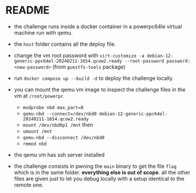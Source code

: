 README
======

- the challenge runs inside a docker container in a powerpc64le virtual machine run with qemu.
- the `host` folder contains all the deploy file.
- change the vm root password with `virt-customize -a debian-12-generic-ppc64el-20240211-1654.qcow2.ready --root-password password:<new-password>` (from `guestfs-tools` package)
- run `docker compose up --build -d` to deploy the challenge locally.

- you can mount the qemu vm image to inspect the challenge files in the vm at `/root/powerpc`
    - `modprobe nbd max_part=8`
    - `qemu-nbd --connect=/dev/nbd0 debian-12-generic-ppc64el-20240211-1654.qcow2.ready`
    - `mount /dev/nbd0p1 /mnt`
    then
    - `umount /mnt`
    - `qemu-nbd --disconnect /dev/nbd0`
    - `rmmod nbd`
- the qemu vm has ssh server installed

- the challenge consists in pwning the `main` binary to get the file `flag` which is in the same folder. **everything else is out of scope**. all the other files are given just to let you debug locally with a setup identical to the remote one.
